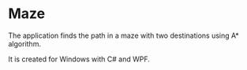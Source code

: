 # Maze
The application finds the path in a maze with two destinations using A* algorithm. 

It is created for Windows with C# and WPF.

